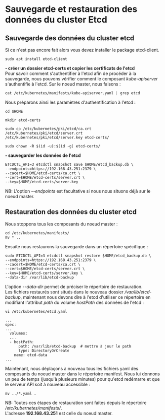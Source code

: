 # Sauvegarde et restauration des données du cluster Etcd

## Sauvegarde des données du cluster etcd
Si ce n'est pas encore fait alors vous devez installer le package etcd-client.
```
sudo apt install etcd-client
```

**- créer un dossier etcd-certs et copier les certificats de l'etcd**<br>
Pour savoir comment s'authentifier à l'etcd afin de procéder à la sauvegarde, nous pouvons vérifier comment le composant *kube-apiserver* s'authentifie à l'etcd. Sur le noeud master, nous faisons :
```
cat /etc/kubernetes/manifests/kube-apiserver.yaml | grep etcd
```

Nous préparons ainsi les paramètres d'authentification à l'etcd :
```
cd $HOME

mkdir etcd-certs

sudo cp /etc/kubernetes/pki/etcd/ca.crt /etc/kubernetes/pki/etcd/server.crt /etc/kubernetes/pki/etcd/server.key etcd-certs/

sudo chown -R $(id -u):$(id -g) etcd-certs/
```

**- sauvegarder les données de l'etcd**
```
ETCDCTL_API=3 etcdctl snapshot save $HOME/etcd_backup.db \
--endpoints=https://192.168.43.251:2379 \
--cacert=$HOME/etcd-certs/ca.crt \
--cert=$HOME/etcd-certs/server.crt \
--key=$HOME/etcd-certs/server.key
```

NB: L'option *--endpoints* est facultative si nous nous situons déjà sur le noeud master.

## Restauration des données du cluster etcd
Nous stoppons tous les composants du noeud master :
```
cd /etc/kubernetes/manifests/
mv * ..
```

Ensuite nous restaurons la sauvegarde dans un répertoire spécifique :
```
sudo ETCDCTL_API=3 etcdctl snapshot restore $HOME/etcd_backup.db \
--endpoints=https://192.168.43.251:2379 \
--cacert=$HOME/etcd-certs/ca.crt \
--cert=$HOME/etcd-certs/server.crt \
--key=$HOME/etcd-certs/server.key \
--data-dir /var/lib/etcd-backup
```

L'option *--data-dir* permet de préciser le répertoire de restauration.<br> Les fichiers restaurés sont situés dans le nouveau dossier */var/lib/etcd-backup*, maintenant nous devons dire à l'etcd d'utiliser ce répertoire en modifiant l'attribut *path* du volume *hostPath* des données de l'etcd :
```
vi /etc/kubernetes/etcd.yaml
```

```
...
spec:
...
  volumes:
  ...
  - hostPath:
      path: /var/lib/etcd-backup  # mettre à jour le path
      type: DirectoryOrCreate
    name: etcd-data
...
```

Maintenant, nous déplaçons à nouveau tous les fichiers yaml des composants du noeud master dans le répertoire manifest. Nous lui donnons un peu de temps (jusqu'à plusieurs minutes) pour qu'etcd redémarre et que le serveur API soit à nouveau accessible :

```
mv ../*.yaml .
```

NB: Toutes ces étapes de restauration sont faites depuis le répertoire */etc/kubernetes/manifests/*. <br>
L'adresse **192.168.43.251** est celle du noeud master.